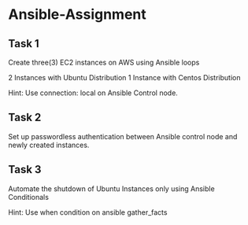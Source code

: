 # Ansible-Assignment

## Task 1
Create three(3) EC2 instances on AWS using Ansible loops

2 Instances with Ubuntu Distribution
1 Instance with Centos Distribution

Hint: Use connection: local on Ansible Control node.

## Task 2
Set up passwordless authentication between Ansible control node and newly created instances.

## Task 3
Automate the shutdown of Ubuntu Instances only using Ansible Conditionals

Hint: Use when condition on ansible gather_facts
